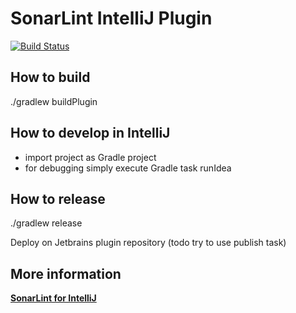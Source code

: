# SonarLint IntelliJ Plugin


[![Build Status](https://travis-ci.org/SonarSource/sonar-intellij.svg)](https://travis-ci.org/SonarSource/sonar-intellij)

## How to build

./gradlew buildPlugin

## How to develop in IntelliJ

  - import project as Gradle project
  - for debugging simply execute Gradle task runIdea

## How to release

./gradlew release

Deploy on Jetbrains plugin repository (todo try to use publish task)

## More information
<b><a href="http://www.sonarlint.org/intellij/">SonarLint for IntelliJ</a></b>
